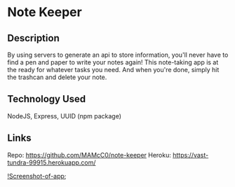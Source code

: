 # Note Keeper

 ## Description
  
  By using servers to generate an api to store information, you'll never have to find a pen and paper to write your notes again! This note-taking app is at the ready for whatever tasks you need. And when you're done, simply hit the trashcan and delete your note.

## Technology Used
NodeJS, Express, UUID (npm package)

## Links
Repo: https://github.com/MAMcC0/note-keeper
Heroku: https://vast-tundra-99915.herokuapp.com/


[!Screenshot-of-app](./public/assets/Screenshot%20(35).png);